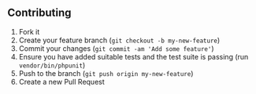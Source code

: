 ## Contributing

1. Fork it
2. Create your feature branch (`git checkout -b my-new-feature`)
3. Commit your changes (`git commit -am 'Add some feature'`)
4. Ensure you have added suitable tests and the test suite is passing (run `vendor/bin/phpunit`)
4. Push to the branch (`git push origin my-new-feature`)
5. Create a new Pull Request